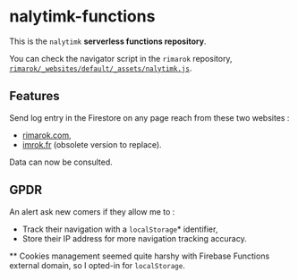 # nalytimk-functions

This is the `nalytimk` **serverless functions repository**.

You can check the navigator script in the `rimarok` repository,
[`rimarok/_websites/default/_assets/nalytimk.js`](https://github.com/Skaant/rimarok/blob/master/_websites/default/_assets/nalytimk.js).

## Features

Send log entry in the Firestore on any page reach from these two websites :

* [rimarok.com](https://rimarok.com),
* [imrok.fr](https://imrok.fr) (obsolete version to replace).

Data can now be consulted.

## GPDR

An alert ask new comers if they allow me to :

* Track their navigation with a `localStorage`* identifier,
* Store their IP address for more navigation tracking accuracy.

*\* Cookies management seemed quite harshy with Firebase Functions
external domain, so I opted-in for `localStorage`.
